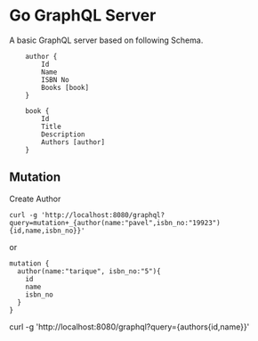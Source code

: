 # Go GraphQL Server

A basic GraphQL server based on following Schema.

```
    author {
        Id
        Name
        ISBN No
        Books [book]
    }

    book {
        Id
        Title
        Description
        Authors [author]
    }
```

## Mutation

Create Author

```
curl -g 'http://localhost:8080/graphql?query=mutation+_{author(name:"pavel",isbn_no:"19923"){id,name,isbn_no}}'
```

or

```
mutation {
  author(name:"tarique", isbn_no:"5"){
    id
    name
    isbn_no
  }
}
```

curl -g 'http://localhost:8080/graphql?query={authors{id,name}}'
